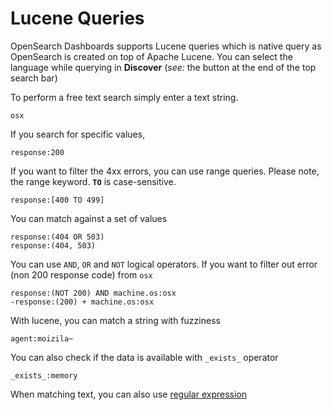 # Lucene Queries

OpenSearch Dashboards supports Lucene queries which is native query as OpenSearch is created on
top of Apache Lucene. You can select the language while querying in **Discover** (_see:_ the button at the end of the
top search bar)

To perform a free text search simply enter a text string. 

```lucene
osx
```

If you search for specific values,

```lucene
response:200
```

If you want to filter the 4xx errors, you can use range queries. Please note, the range keyword. **`TO`** is case-sensitive.

```lucene
response:[400 TO 499]
```

You can match against a set of values

```lucene
response:(404 OR 503)
response:(404, 503)
```

You can use `AND`, `OR` and `NOT` logical operators. If you want to filter out error (non 200 response code)
from `osx`

```lucene
response:(NOT 200) AND machine.os:osx
-response:(200) + machine.os:osx
```

With lucene, you can match a string with fuzziness

```lucene
agent:moizila~
```

You can also check if the data is available with `_exists_` operator

```lucene
_exists_:memory
```

When matching text, you can also use [regular expression](https://www.elastic.co/guide/en/elasticsearch/reference/8.5/regexp-syntax.html)
